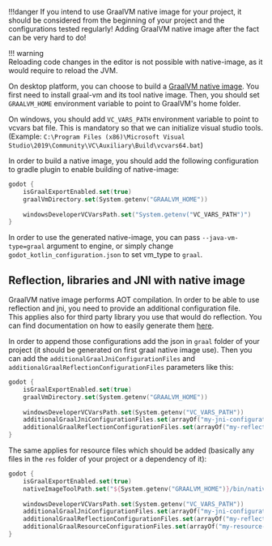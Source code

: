 !!!danger
    If you intend to use GraalVM native image for your project, it should be considered from the beginning of your project and the configurations tested regularly! Adding GraalVM native image after the fact can be very hard to do! 

!!! warning  
    Reloading code changes in the editor is not possible with native-image, as it would require to reload the JVM.

On desktop platform, you can choose to build a [GraalVM native image](https://www.graalvm.org/reference-manual/native-image/). You first need to install graal-vm and its tool native image. Then, you should set `GRAALVM_HOME` environment variable to point to GraalVM's home folder.  

On windows, you should add `VC_VARS_PATH` environment variable to point to vcvars bat file. This is mandatory so that we can initialize visual studio tools. (Example: `C:\Program Files (x86)\Microsoft Visual Studio\2019\Community\VC\Auxiliary\Build\vcvars64.bat`)

In order to build a native image, you should add the following configuration to gradle plugin to enable building of native-image:
```kotlin
godot {
    isGraalExportEnabled.set(true)
    graalVmDirectory.set(System.getenv("GRAALVM_HOME"))
    
    windowsDeveloperVCVarsPath.set("System.getenv("VC_VARS_PATH")")
}
```

In order to use the generated native-image, you can pass `--java-vm-type=graal` argument to engine, or simply change `godot_kotlin_configuration.json` to set vm_type to `graal`.

## Reflection, libraries and JNI with native image

GraalVM native image performs AOT compilation. In order to be able to use reflection and jni, you need to provide an additional configuration file.  
This applies also for third party library you use that would do reflection. You can find documentation on how to easily generate them [here](https://www.graalvm.org/reference-manual/native-image/Agent/).

In order to append those configurations add the json in `graal` folder of your project (it should be generated on first graal native image use). Then you can add the `additionalGraalJniConfigurationFiles` and `additionalGraalReflectionConfigurationFiles` parameters like this:

```kotlin
godot {
    isGraalExportEnabled.set(true)
    graalVmDirectory.set(System.getenv("GRAALVM_HOME"))
    
    windowsDeveloperVCVarsPath.set(System.getenv("VC_VARS_PATH"))
    additionalGraalJniConfigurationFiles.set(arrayOf("my-jni-configuration-file.json", "another-conf.json"))
    additionalGraalReflectionConfigurationFiles.set(arrayOf("my-reflection-configuration-file.json", "another-conf.json"))
}
```

The same applies for resource files which should be added (basically any files in the `res` folder of your project or a dependency of it):

```kotlin
godot {
    isGraalExportEnabled.set(true)
    nativeImageToolPath.set("${System.getenv("GRAALVM_HOME")}/bin/native-image")
    
    windowsDeveloperVCVarsPath.set(System.getenv("VC_VARS_PATH"))
    additionalGraalJniConfigurationFiles.set(arrayOf("my-jni-configuration-file.json", "another-conf.json"))
    additionalGraalReflectionConfigurationFiles.set(arrayOf("my-reflection-configuration-file.json", "another-conf.json"))
    additionalGraalResourceConfigurationFiles.set(arrayOf("my-resource-configuration-file.json", "another-conf.json"))
}
```
